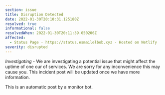```yaml
---
section: issue
title: Disruption Detected
date: 2022-01-30T20:10:31.125180Z
resolved: true
informational: false
resolvedWhen: 2022-01-30T20:11:39.050206Z
affected:
  - Status Page - https://status.esmailelbob.xyz - Hosted on Netlify
severity: disrupted
---
```

*Investigating* - We are investigating a potential issue that might affect the uptime of one our of services. We are sorry for any inconvenience this may cause you. This incident post will be updated once we have more information.

This is an automatic post by a monitor bot.
        